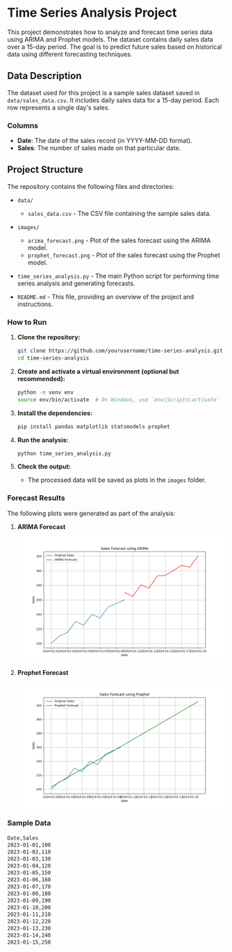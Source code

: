# Time Series Analysis Project

This project demonstrates how to analyze and forecast time series data using ARIMA and Prophet models. The dataset contains daily sales data over a 15-day period. The goal is to predict future sales based on historical data using different forecasting techniques.

## Data Description

The dataset used for this project is a sample sales dataset saved in `data/sales_data.csv`. It includes daily sales data for a 15-day period. Each row represents a single day's sales.

### Columns

- **Date**: The date of the sales record (in YYYY-MM-DD format).
- **Sales**: The number of sales made on that particular date.

## Project Structure

The repository contains the following files and directories:

- `data/`
  - `sales_data.csv` - The CSV file containing the sample sales data.

- `images/`
  - `arima_forecast.png` - Plot of the sales forecast using the ARIMA model.
  - `prophet_forecast.png` - Plot of the sales forecast using the Prophet model.

- `time_series_analysis.py` - The main Python script for performing time series analysis and generating forecasts.

- `README.md` - This file, providing an overview of the project and instructions.

### How to Run

1. **Clone the repository:**

    ```bash
    git clone https://github.com/yourusername/time-series-analysis.git
    cd time-series-analysis
    ```

2. **Create and activate a virtual environment (optional but recommended):**

    ```bash
    python -m venv env
    source env/bin/activate  # On Windows, use `env\Scripts\activate`
    ```

3. **Install the dependencies:**

    ```bash
    pip install pandas matplotlib statsmodels prophet
    ```

4. **Run the analysis:**

    ```bash
    python time_series_analysis.py
    ```

5. **Check the output:**
   - The processed data will be saved as plots in the `images` folder.



### Forecast Results

The following plots were generated as part of the analysis:

1. **ARIMA Forecast**

   ![ARIMA Forecast](images/arima_forecast.png)

2. **Prophet Forecast**

   ![Prophet Forecast](images/prophet_forecast.png)


### Sample Data

```csv
Date,Sales
2023-01-01,100
2023-01-02,110
2023-01-03,130
2023-01-04,120
2023-01-05,150
2023-01-06,160
2023-01-07,170
2023-01-08,180
2023-01-09,190
2023-01-10,200
2023-01-11,210
2023-01-12,220
2023-01-13,230
2023-01-14,240
2023-01-15,250




